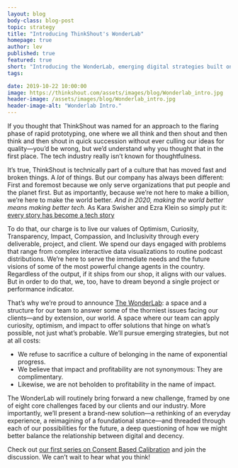 ```yaml
---
layout: blog
body-class: blog-post
topic: strategy
title: "Introducing ThinkShout's WonderLab"
homepage: true
author: lev
published: true
featured: true
short: "Introducing the WonderLab, emerging digital strategies built on curiosity, driven by optimism, and focused on impact."
tags:

date: 2019-10-22 10:00:00
image: https://thinkshout.com/assets/images/blog/Wonderlab_intro.jpg
header-image: /assets/images/blog/Wonderlab_intro.jpg
header-image-alt: "Wonderlab Intro."
---
```


If you thought that ThinkShout was named for an approach to the flaring phase of rapid prototyping, one where we all think and then shout and then think and then shout in quick succession without ever culling our ideas for quality—you’d be wrong, but we’d understand why you thought that in the first place. The tech industry really isn’t known for thoughtfulness.

It’s true, ThinkShout is technically part of a culture that has moved fast and broken things. A *lot* of things. But our company has always been different: First and foremost because we only serve organizations that put people and the planet first. But as importantly, because we’re not here to make a billion, we’re here to make the world better. *And in 2020, making the world better means making better tech.* As Kara Swisher and Ezra Klein so simply put it: [every story has become a tech story](https://www.vox.com/recode/2019/5/1/18518885/vox-recode-partnership)

To do that, our charge is to live our values of Optimism, Curiosity, Transparency, Impact, Compassion, and Inclusivity through every deliverable, project, and client. We spend our days engaged with problems that range from complex interactive data visualizations to routine podcast distributions. We’re here to serve the immediate needs and the future visions of some of the most powerful change agents in the country. Regardless of the output, if it ships from our shop, it aligns with our values. But in order to do that, we, too, have to dream beyond a single project or performance indicator.

That’s why we’re proud to announce [The WonderLab](/wonderlab/): a space and a structure for our team to answer some of the thorniest issues facing our clients—and by extension, our world. A space where our team can apply curiosity, optimism, and impact to offer solutions that hinge on what’s possible, not just what’s probable. We’ll pursue emerging strategies, but not at all costs:

* We refuse to sacrifice a culture of belonging in the name of exponential progress.
* We believe that impact and profitability are not synonymous: They are complimentary.
* Likewise, we are not beholden to profitability in the name of impact.

The WonderLab will routinely bring forward a new challenge, framed by one of eight core challenges faced by our clients and our industry. More importantly, we’ll present a brand-new solution—a rethinking of an everyday experience, a reimagining of a foundational stance—and threaded through each of our possibilities for the future, a deep questioning of how we might better balance the relationship between digital and decency.

Check out [our first series on Consent Based Calibration](https://thinkshout.com/wonderlab/) and join the discussion. We can’t wait to hear what you think! 
